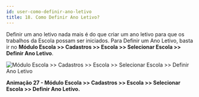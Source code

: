 ```yaml
---
id: user-como-definir-ano-letivo
title: 18. Como Definir Ano Letivo?
---
```


<div class="textoJustificado">

Definir um ano letivo nada mais é do que criar um ano letivo para que os trabalhos da Escola possam ser iniciados.
Para Definir um Ano Letivo, basta ir no **Módulo Escola >> Cadastros >> Escola >> Selecionar Escola >> Definir Ano Letivo**.

</div>

![Módulo Escola >> Cadastros >> Escola >> Selecionar Escola >> Definir Ano Letivo](../img/user-docs/definir_ano_letivo.gif)

<div class="divNotaCentralizadaGif"> 

**Animação 27 - Módulo Escola >> Cadastros >> Escola >> Selecionar Escola >> Definir Ano Letivo.**

</div>

